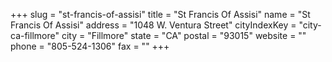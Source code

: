 +++
slug = "st-francis-of-assisi"
title = "St Francis Of Assisi"
name = "St Francis Of Assisi"
address = "1048 W. Ventura Street"
cityIndexKey = "city-ca-fillmore"
city = "Fillmore"
state = "CA"
postal = "93015"
website = ""
phone = "805-524-1306"
fax = ""
+++
